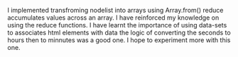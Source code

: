 I implemented transfroming nodelist into arrays using Array.from()
reduce  accumulates values across an array.
I have reinforced my knowledge on using the reduce functions.
I have learnt the importance of using data-sets to associates html elements with data
the logic of converting the seconds to hours then to minnutes was a good one.
I hope to experiment more with this one.